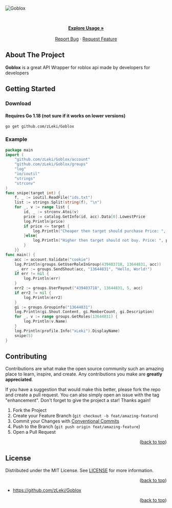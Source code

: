 <div id="top"></div>

<!-- PROJECT SHIELDS -->


<!-- ![Visitors](https://estruyf-github.azurewebsites.net/api/VisitorHit?user=wst24365888&repo=ez4o/convert-json-cli&countColor=rgb(0,%20126,%20198)) -->

<br />

![Goblox](https://i.ibb.co/WfCGTbX/Untitled.png)

<!-- PROJECT LOGO -->
<br />
<div align="center">
<p align="center">
    <a href="https://github.com/zLeki/Goblox#usage"><strong>Explore Usage »</strong></a>
    <br />
    <br />
    <a href="https://github.com/zLeki/Goblox/issues">Report Bug</a>
    ·
    <a href="https://github.com/zLeki/Goblox/issues">Request Feature</a>
  </p>
</div>



<!-- ABOUT THE PROJECT -->

## About The Project


**Goblox** is a great API Wrapper for roblox api made by developers for developers



<!-- GETTING STARTED -->

## Getting Started

### Download
#### Requires Go 1.18 (not sure if it works on lower versions)

`go get github.com/zLeki/Goblox`
### Example

```go
package main
import (
	"github.com/zLeki/Goblox/account"
	"github.com/zLeki/Goblox/groups"
	"log"
	"io/ioutil"
	"strings"
	"strconv"
)
func snipe(target int) {
	f, _ := ioutil.ReadFile("ids.txt")
	list := strings.Split(string(f), "\n")
	for _, v := range list {
		id, _ := strconv.Atoi(v)
		price := catalog.GetInfo(id, acc).Data[0].LowestPrice
		log.Println(price)
		if price <= target {
			log.Println("Cheaper then target should purchase Price: ", price)
		}else{
			log.Println("Higher then target should not buy. Price: ", price)
		}
	}}
func main() {
	acc := account.Validate("cookie")
	log.Println(groups.GetUserRoleInGroup(439403718, 13644831, acc))
	_, err := groups.SendShout(acc, "13644831", "Hello, World!")
	if err != nil {
		log.Println(err)
	}
	err2 := groups.UserPayout("439403718", 13644831, 5, acc)
	if err2 != nil {
		log.Println(err2)
	}
	gi := groups.Groupinfo("13644831")
	log.Println(gi.Shout.Content, gi.MemberCount, gi.Description)
	for _, v := range groups.GetRoles(13644831) {
		log.Println(v.Name)
	}
    log.Println(profile.Info("xLeki").DisplayName)
    snipe(5)
}
```


## Contributing

Contributions are what make the open source community such an amazing place to
learn, inspire, and create. Any contributions you make are **greatly
appreciated**.

If you have a suggestion that would make this better, please fork the repo and
create a pull request. You can also simply open an issue with the tag
"enhancement". Don't forget to give the project a star! Thanks again!

1. Fork the Project
2. Create your Feature Branch (`git checkout -b feat/amazing-feature`)
3. Commit your Changes with
   [Conventional Commits](https://www.conventionalcommits.org/en/v1.0.0/)
4. Push to the Branch (`git push origin feat/amazing-feature`)
5. Open a Pull Request

<p align="right">(<a href="#top">back to top</a>)</p>

<!-- LICENSE -->

## License

Distributed under the MIT License. See
[LICENSE](https://github.com/zLeki/Goblox/blob/main/LICENSE) for more
information.

<p align="right">(<a href="#top">back to top</a>)</p>



- <https://github.com/zLeki/Goblox>

<p align="right">(<a href="#top">back to top</a>)</p>

<!-- MARKDOWN LINKS & IMAGES -->
<!-- https://www.markdownguide.org/basic-syntax/#reference-style-links -->


